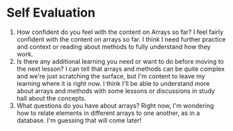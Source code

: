# Self Evaluation
1. How confident do you feel with the content on Arrays so far?
I feel fairly confident with the content on arrays so far. I think I need further practice and context or reading about methods to fully understand how they work.
2. Is there any additional learning you need or want to do before moving to the next lesson? 
I can tell that arrays and methods can be quite complex and we're just scratching the surface, but I'm content to leave my learning where it is right now. I think I'll be able to understand more about arrays and methods with some lessons or discussions in study hall about the concepts.
3. What questions do you have about arrays? 
Right now, I'm wondering how to relate elements in different arrays to one another, as in a database. I'm guessing that will come later!